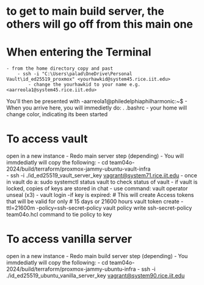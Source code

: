 
# to get to main build server, the others will go off from this main one #

# When entering the Terminal #
    - from the home directory copy and past
        - ssh -i "C:\Users\palad\OneDrive\Personal Vault\id_ed25519_proxmox" <yourhawkid@system45.rice.iit.edu>
            - change the yourhawkid to your name e.g. <aarreola1@system45.rice.iit.edu>
You'll then be presented with
    -aarreola1@philedelphiaphilharmonic:~$
        - When you arrive here, you will immedietly do: . .bashrc
        - your home will change color, indicating its been started

       

# To access vault #
open in a new instance 
    - Redo main server step (depending)
        - You will immdediatly will copy the following:
            - cd team04o-2024/build/terraform/proxmox-jammy-ubuntu-vault-infra  
                - ssh -i ./id_ed25519_vault_server_key vagrant@system71.rice.iit.edu
                    - once in vault do a: sudo systemctl status vault to check status of vault
                        - if vault is locked, copies of keys are stored in chat
                            - use command: vault operator unseal (x3)
                                - vault login
                                    -if key is expired: 
                                        # This will create Access tokens that will be valid for only
                                        # 15 days or 21600 hours
                                        vault token create -ttl=21600m -policy=ssh-secret-policy
                                        vault policy write ssh-secret-policy team04o.hcl command to tie policy to key


    

# To access  vanilla server #
open in a new instance
    - Redo main build server step (depending)
            - You immdediatly will copy the following:
                - cd team04o-2024/build/terraform/proxmox-jammy-ubuntu-infra
                    - ssh -i ./id_ed25519_ubuntu_vanilla_server_key vagrant@system90.rice.iit.edu
